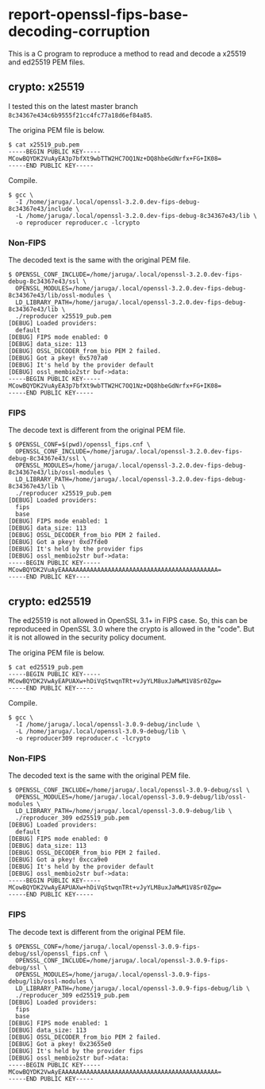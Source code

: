 # report-openssl-fips-base-decoding-corruption

This is a C program to reproduce a method to read and decode a x25519 and ed25519 PEM files.

## crypto: x25519

I tested this on the latest master branch `8c34367e434c6b9555f21cc4fc77a18d6ef84a85`.

The origina PEM file is below.

```
$ cat x25519_pub.pem
-----BEGIN PUBLIC KEY-----
MCowBQYDK2VuAyEA3p7bfXt9wbTTW2HC7OQ1Nz+DQ8hbeGdNrfx+FG+IK08=
-----END PUBLIC KEY-----
```

Compile.

```
$ gcc \
  -I /home/jaruga/.local/openssl-3.2.0.dev-fips-debug-8c34367e43/include \
  -L /home/jaruga/.local/openssl-3.2.0.dev-fips-debug-8c34367e43/lib \
  -o reproducer reproducer.c -lcrypto
```

### Non-FIPS

The decoded text is the same with the original PEM file.

```
$ OPENSSL_CONF_INCLUDE=/home/jaruga/.local/openssl-3.2.0.dev-fips-debug-8c34367e43/ssl \
  OPENSSL_MODULES=/home/jaruga/.local/openssl-3.2.0.dev-fips-debug-8c34367e43/lib/ossl-modules \
  LD_LIBRARY_PATH=/home/jaruga/.local/openssl-3.2.0.dev-fips-debug-8c34367e43/lib \
  ./reproducer x25519_pub.pem
[DEBUG] Loaded providers:
  default
[DEBUG] FIPS mode enabled: 0
[DEBUG] data_size: 113
[DEBUG] OSSL_DECODER_from_bio PEM 2 failed.
[DEBUG] Got a pkey! 0x5707a0
[DEBUG] It's held by the provider default
[DEBUG] ossl_membio2str buf->data:
-----BEGIN PUBLIC KEY-----
MCowBQYDK2VuAyEA3p7bfXt9wbTTW2HC7OQ1Nz+DQ8hbeGdNrfx+FG+IK08=
-----END PUBLIC KEY-----
```

### FIPS

The decode text is different from the original PEM file.

```
$ OPENSSL_CONF=$(pwd)/openssl_fips.cnf \
  OPENSSL_CONF_INCLUDE=/home/jaruga/.local/openssl-3.2.0.dev-fips-debug-8c34367e43/ssl \
  OPENSSL_MODULES=/home/jaruga/.local/openssl-3.2.0.dev-fips-debug-8c34367e43/lib/ossl-modules \
  LD_LIBRARY_PATH=/home/jaruga/.local/openssl-3.2.0.dev-fips-debug-8c34367e43/lib \
  ./reproducer x25519_pub.pem
[DEBUG] Loaded providers:
  fips
  base
[DEBUG] FIPS mode enabled: 1
[DEBUG] data_size: 113
[DEBUG] OSSL_DECODER_from_bio PEM 2 failed.
[DEBUG] Got a pkey! 0xd7fde0
[DEBUG] It's held by the provider fips
[DEBUG] ossl_membio2str buf->data:
-----BEGIN PUBLIC KEY-----
MCowBQYDK2VuAyEAAAAAAAAAAAAAAAAAAAAAAAAAAAAAAAAAAAAAAAAAAAA=
-----END PUBLIC KEY----
```

## crypto: ed25519

The ed25519 is not allowed in OpenSSL 3.1+ in FIPS case. So, this can be reproduceed in OpenSSL 3.0 where the crypto is allowed in the "code". But it is not allowed in the security policy document.

The origina PEM file is below.

```
$ cat ed25519_pub.pem
-----BEGIN PUBLIC KEY-----
MCowBQYDK2VwAyEAPUAXw+hDiVqStwqnTRt+vJyYLM8uxJaMwM1V8Sr0Zgw=
-----END PUBLIC KEY-----
```

Compile.

```
$ gcc \
  -I /home/jaruga/.local/openssl-3.0.9-debug/include \
  -L /home/jaruga/.local/openssl-3.0.9-debug/lib \
  -o reproducer309 reproducer.c -lcrypto
```

### Non-FIPS

The decoded text is the same with the original PEM file.

```
$ OPENSSL_CONF_INCLUDE=/home/jaruga/.local/openssl-3.0.9-debug/ssl \
  OPENSSL_MODULES=/home/jaruga/.local/openssl-3.0.9-debug/lib/ossl-modules \
  LD_LIBRARY_PATH=/home/jaruga/.local/openssl-3.0.9-debug/lib \
  ./reproducer_309 ed25519_pub.pem
[DEBUG] Loaded providers:
  default
[DEBUG] FIPS mode enabled: 0
[DEBUG] data_size: 113
[DEBUG] OSSL_DECODER_from_bio PEM 2 failed.
[DEBUG] Got a pkey! 0xcca9e0
[DEBUG] It's held by the provider default
[DEBUG] ossl_membio2str buf->data:
-----BEGIN PUBLIC KEY-----
MCowBQYDK2VwAyEAPUAXw+hDiVqStwqnTRt+vJyYLM8uxJaMwM1V8Sr0Zgw=
-----END PUBLIC KEY-----
```

### FIPS

The decode text is different from the original PEM file.

```
$ OPENSSL_CONF=/home/jaruga/.local/openssl-3.0.9-fips-debug/ssl/openssl_fips.cnf \
  OPENSSL_CONF_INCLUDE=/home/jaruga/.local/openssl-3.0.9-fips-debug/ssl \
  OPENSSL_MODULES=/home/jaruga/.local/openssl-3.0.9-fips-debug/lib/ossl-modules \
  LD_LIBRARY_PATH=/home/jaruga/.local/openssl-3.0.9-fips-debug/lib \
  ./reproducer_309 ed25519_pub.pem
[DEBUG] Loaded providers:
  fips
  base
[DEBUG] FIPS mode enabled: 1
[DEBUG] data_size: 113
[DEBUG] OSSL_DECODER_from_bio PEM 2 failed.
[DEBUG] Got a pkey! 0x23655e0
[DEBUG] It's held by the provider fips
[DEBUG] ossl_membio2str buf->data:
-----BEGIN PUBLIC KEY-----
MCowBQYDK2VwAyEAAAAAAAAAAAAAAAAAAAAAAAAAAAAAAAAAAAAAAAAAAAA=
-----END PUBLIC KEY-----
```

